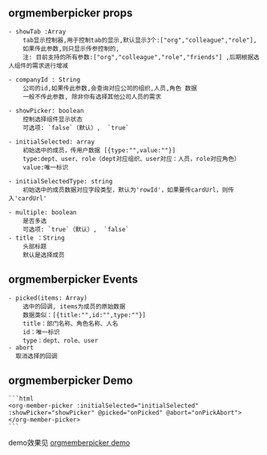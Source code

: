 ## orgmemberpicker props

    - showTab :Array
        tab显示控制器,用于控制tab的显示,默认显示3个:["org","colleague","role"],
        如果传此参数,则只显示传参控制的,
        注: 目前支持的所有参数:["org","colleague","role","friends"] ,后期根据选人组件的需求进行增减

    - companyId : String
        公司的id,如果传此参数,会查询对应公司的组织,人员,角色 数据
        一般不传此参数, 除非你有选择其他公司人员的需求

    - showPicker: boolean
        控制选择组件显示状态
        可选项: `false`（默认）,  `true`

    - initialSelected: array
        初始选中的成员，传用户数据 [{type:"",value:""}]
        type:dept、user、role（dept对应组织、user对应：人员，role对应角色）
        value:唯一标识

    - initialSelectedType: string
        初始选中的成员数据对应字段类型，默认为'rowId'，如果要传cardUrl，则传入'cardUrl'

    - multiple: boolean
        是否多选
        可选项: `true`（默认）,  `false`
    - title ：String
        头部标题
        默认是选择成员

## orgmemberpicker Events

    - picked(items: Array)
        选中的回调, items为成员的原始数据
        数据类似：[{title:"",id:"",type:""}]
        title：部门名称、角色名称、人名
        id：唯一标识
        type：dept、role、user
    - abort
      取消选择的回调

## orgmemberpicker Demo

    ```html
    <org-member-picker :initialSelected="initialSelected" :showPicker="showPicker" @picked="onPicked" @abort="onPickAbort"></org-member-picker>
    ```

demo效果见 [orgmemberpicker demo](http://localhost:8080/#/demo/orgmemberpicker)
